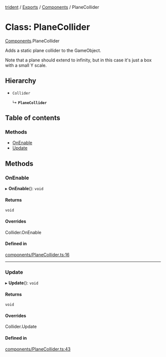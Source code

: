 [trident](../README.md) / [Exports](../modules.md) / [Components](../modules/Components.md) / PlaneCollider

# Class: PlaneCollider

[Components](../modules/Components.md).PlaneCollider

Adds a static plane collider to the GameObject.

Note that a plane should extend to infinity, but in this case it's just a box with a small Y scale.

## Hierarchy

- `Collider`

  ↳ **`PlaneCollider`**

## Table of contents

### Methods

- [OnEnable](Components.PlaneCollider.md#onenable)
- [Update](Components.PlaneCollider.md#update)

## Methods

### OnEnable

▸ **OnEnable**(): `void`

#### Returns

`void`

#### Overrides

Collider.OnEnable

#### Defined in

[components/PlaneCollider.ts:16](https://github.com/AIFanatic/Trident/blob/de3c278/src/components/PlaneCollider.ts#L16)

___

### Update

▸ **Update**(): `void`

#### Returns

`void`

#### Overrides

Collider.Update

#### Defined in

[components/PlaneCollider.ts:43](https://github.com/AIFanatic/Trident/blob/de3c278/src/components/PlaneCollider.ts#L43)
